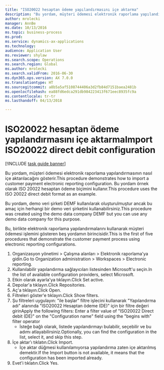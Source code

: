 ```yaml
--- 
title: "ISO20022 hesaptan ödeme yapılandırmasını içe aktarma"
description: "Bu yordam, müşteri ödemesi elektronik raporlama yapılandırmasının nasıl içe aktarılacağını gösterir."
author: mrolecki
manager: AnnBe
ms.date: 10/13/2016
ms.topic: business-process
ms.prod: 
ms.service: dynamics-ax-applications
ms.technology: 
audience: Application User
ms.reviewer: shylaw
ms.search.scope: Operations
ms.search.region: Global
ms.author: mrolecki
ms.search.validFrom: 2016-06-30
ms.dyn365.ops.version: AX 7.0.0
ms.translationtype: HT
ms.sourcegitcommit: a8b5a5af5108744406a3d2fb84d7151baea2481b
ms.openlocfilehash: ea88fd6edca291db984223413f671eec8935fc9a
ms.contentlocale: tr-tr
ms.lasthandoff: 04/13/2018

---
```

# <a name="import-iso20022-direct-debit-configuration"></a><span data-ttu-id="a6638-103">ISO20022 hesaptan ödeme yapılandırmasını içe aktarma</span><span class="sxs-lookup"><span data-stu-id="a6638-103">Import ISO20022 direct debit configuration</span></span>

[!INCLUDE [task guide banner](../../includes/task-guide-banner.md)]

<span data-ttu-id="a6638-104">Bu yordam, müşteri ödemesi elektronik raporlama yapılandırmasının nasıl içe aktarılacağını gösterir.</span><span class="sxs-lookup"><span data-stu-id="a6638-104">This procedure demonstrates how to import a customer payment electronic reporting configuration.</span></span> <span data-ttu-id="a6638-105">Bu yordam örnek olarak ISO 20022 hesaptan ödeme biçimini kullanır.</span><span class="sxs-lookup"><span data-stu-id="a6638-105">This procedure uses the ISO 20022 direct debit format as an example.</span></span> 



<span data-ttu-id="a6638-106">Bu yordam, demo veri şirketi DEMF kullanılarak oluşturulmuştur ancak bu amaç için herhangi bir demo veri şirketini kullanabilirsiniz.</span><span class="sxs-lookup"><span data-stu-id="a6638-106">This procedure was created using the demo data company DEMF but you can use any demo data company for this purpose.</span></span>



<span data-ttu-id="a6638-107">Bu, birlikte elektronik raporlama yapılandırmalarını kullanarak müşteri ödemesi işlemini gösteren beş yordamın birincisidir.</span><span class="sxs-lookup"><span data-stu-id="a6638-107">This is the first of five procedures that demonstrate the customer payment process using electronic reporting configurations.</span></span>

1. <span data-ttu-id="a6638-108">Organizasyon yönetimi > Çalışma alanları > Elektronik raporlama'ya gidin.</span><span class="sxs-lookup"><span data-stu-id="a6638-108">Go to Organization administration > Workspaces > Electronic reporting.</span></span>
2. <span data-ttu-id="a6638-109">Kullanılabilir yapılandırma sağlayıcıları listesinden Microsoft'u seçin.</span><span class="sxs-lookup"><span data-stu-id="a6638-109">In the list of available configuration providers, select Microsoft.</span></span>
3. <span data-ttu-id="a6638-110">Etkin olarak ayarla'ya tıklayın.</span><span class="sxs-lookup"><span data-stu-id="a6638-110">Click Set active.</span></span>
4. <span data-ttu-id="a6638-111">Depolar'a tıklayın.</span><span class="sxs-lookup"><span data-stu-id="a6638-111">Click Repositories.</span></span>
5. <span data-ttu-id="a6638-112">Aç'a tıklayın.</span><span class="sxs-lookup"><span data-stu-id="a6638-112">Click Open.</span></span>
6. <span data-ttu-id="a6638-113">Filtreleri göster'e tıklayın.</span><span class="sxs-lookup"><span data-stu-id="a6638-113">Click Show filters.</span></span>
7. <span data-ttu-id="a6638-114">Şu filtreleri uygulayın: "ile başlar" filtre işlecini kullanarak "Yapılandırma adı" alanında "ISO20022 Hesaptan ödeme (DE)" için bir filtre değeri girin</span><span class="sxs-lookup"><span data-stu-id="a6638-114">Apply the following filters: Enter a filter value of "ISO20022 Direct debit (DE)" on the "Configuration name" field using the "begins with" filter operator</span></span>
    * <span data-ttu-id="a6638-115">İsteğe bağlı olarak, listede yapılandırmayı bulabilir, seçebilir ve bu adımı atlayabilirsiniz.</span><span class="sxs-lookup"><span data-stu-id="a6638-115">Optionally, you can find the configuration in the list, select it, and skip this step.</span></span>  
8. <span data-ttu-id="a6638-116">İçe aktar'ı tıklatın.</span><span class="sxs-lookup"><span data-stu-id="a6638-116">Click Import.</span></span>
    * <span data-ttu-id="a6638-117">İçe aktar düğmesi kullanılamıyorsa yapılandırma zaten içe aktarılmış demektir.</span><span class="sxs-lookup"><span data-stu-id="a6638-117">If the Import button is not available, it means that the configuration has been imported already.</span></span>  
9. <span data-ttu-id="a6638-118">Evet'i tıklatın.</span><span class="sxs-lookup"><span data-stu-id="a6638-118">Click Yes.</span></span>


